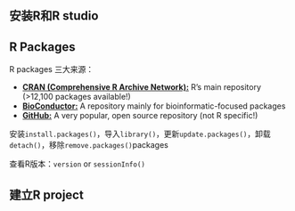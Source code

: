 ## 安装R和R studio



## R Packages

R packages 三大来源：

*  [**CRAN (Comprehensive R Archive Network):**](https://cran.r-project.org/web/packages/) R’s main repository (>12,100 packages available!)
* [**BioConductor:**](https://bioconductor.org/packages/release/BiocViews.html#___Software) A repository mainly for bioinformatic-focused packages
* [**GitHub:**](https://github.com/collections) A very popular, open source repository (not R specific!)



安装`install.packages()`，导入`library()`，更新`update.packages()`，卸载`detach()`，移除`remove.packages()`packages

查看R版本：`version` or `sessionInfo()`



## 建立R project

